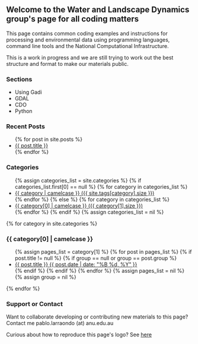 ## Welcome to the Water and Landscape Dynamics group's page for all coding matters

This page contains common coding examples and instructions for processing and environmental data using programming languages, command line tools and the National Computational Infrastructure.

This is a work in progress and we are still trying to work out the best structure and format to make our materials public.

### Sections

- Using Gadi
- GDAL
- CDO
- Python

### Recent Posts

<ul>
  {% for post in site.posts %}
    <li>
      <a href="{{ post.url }}">{{ post.title }}</a>
    </li>
  {% endfor %}
</ul>


### Categories

<ul>
{% assign categories_list = site.categories %}
  {% if categories_list.first[0] == null %}
    {% for category in categories_list %}
      <li><a href="#{{ category | downcase | downcase | url_escape | strip | replace: ' ', '-' }}">{{ category | camelcase }} ({{ site.tags[category].size }})</a></li>
    {% endfor %}
  {% else %}
    {% for category in categories_list %}
      <li><a href="#{{ category[0] | downcase | url_escape | strip | replace: ' ', '-' }}">{{ category[0] | camelcase }} ({{ category[1].size }})</a></li>
    {% endfor %}
  {% endif %}
{% assign categories_list = nil %}
</ul>

{% for category in site.categories %}
  <h3 id="{{ category[0] | downcase | url_escape | strip | replace: ' ', '-' }}">{{ category[0] | camelcase }}</h3>
  <ul>
    {% assign pages_list = category[1] %}
    {% for post in pages_list %}
      {% if post.title != null %}
      {% if group == null or group == post.group %}
      <li><a href="{{ site.url }}{{ post.url }}">{{ post.title }} <time datetime="{{ post.date | date_to_xmlschema }}" itemprop="datePublished">{{ post.date | date: "%B %d, %Y" }}</time></a></li>
      {% endif %}
      {% endif %}
    {% endfor %}
    {% assign pages_list = nil %}
    {% assign group = nil %}
  </ul>
{% endfor %}


### Support or Contact

Want to collaborate developing or contributing new materials to this page? Contact me pablo.larraondo (at) anu.edu.au


Curious about how to reproduce this page's logo? See [here](https://gist.github.com/prl900/915fdbcaf977b882e3ac0a82fc7276bd)
